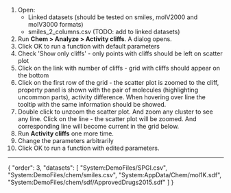 1. Open:
   * Linked datasets (should be tested on smiles, molV2000 and molV3000 formats)
   * smiles_2_columns.csv (TODO: add to linked datasets)
2. Run **Chem > Analyze > Activity cliffs**. A dialog opens.
3. Click OK to run a function with default parameters
4. Check 'Show only cliffs' - only points with cliffs should be left on scatter plot
5. Click on the link with number of cliffs - grid with cliffs should appear on the bottom
6. Click on the first row of the grid - the scatter plot is zoomed to the cliff, property panel is shown with the pair of molecules (highlighting uncommon parts), activity difference. When hovering over line the tooltip with the same information should be showed.
7. Double click to unzoom the scatter plot. And zoom any cluster to see any line. Click on the line - the scatter plot will be zoomed. And corresponding line will become current in the grid below.
9. Run **Activity cliffs** one more time.
10. Change the parameters arbitrarily
11. Click OK to run a function with edited parameters.
---
{
  "order": 3,
  "datasets": [
    "System:DemoFiles/SPGI.csv",
    "System:DemoFiles/chem/smiles.csv",
    "System:AppData/Chem/mol1K.sdf",
    "System:DemoFiles/chem/sdf/ApprovedDrugs2015.sdf"
  ]
}
